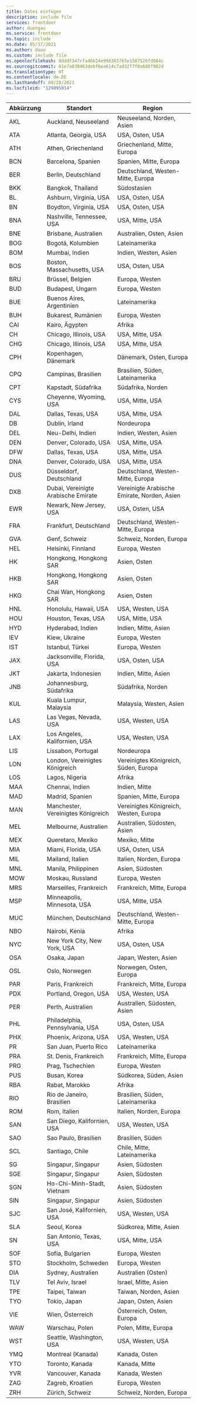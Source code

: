 ```yaml
---
title: Datei einfügen
description: include file
services: frontdoor
author: duongau
ms.service: frontdoor
ms.topic: include
ms.date: 05/17/2021
ms.author: duau
ms.custom: include file
ms.openlocfilehash: 8dddf347cfa46b24e990365765e1587526fd084c
ms.sourcegitcommit: 61e7a030463debf6ea614c7ad32f7f0a680f902d
ms.translationtype: HT
ms.contentlocale: de-DE
ms.lasthandoff: 09/28/2021
ms.locfileid: "129095914"
---
```

| Abkürzung | Standort | Region |
| --- | --- | --- |
| AKL | Auckland, Neuseeland | Neuseeland, Norden, Asien |
| ATA | Atlanta, Georgia, USA | USA, Osten, USA |
| ATH | Athen, Griechenland | Griechenland, Mitte, Europa |
| BCN | Barcelona, Spanien | Spanien, Mitte, Europa |
| BER | Berlin, Deutschland | Deutschland, Westen-Mitte, Europa |
| BKK | Bangkok, Thailand | Südostasien |
| BL  | Ashburn, Virginia, USA | USA, Osten, USA |
| BN  | Boydton, Virginia, USA | USA, Osten, USA |
| BNA | Nashville, Tennessee, USA | USA, Mitte, USA |
| BNE | Brisbane, Australien | Australien, Osten, Asien |
| BOG | Bogotá, Kolumbien | Lateinamerika |
| BOM | Mumbai, Indien | Indien, Westen, Asien |
| BOS | Boston, Massachusetts, USA | USA, Osten, USA |
| BRU | Brüssel, Belgien | Europa, Westen |
| BUD | Budapest, Ungarn | Europa, Westen |
| BUE | Buenos Aires, Argentinien | Lateinamerika |
| BUH | Bukarest, Rumänien | Europa, Westen |
| CAI | Kairo, Ägypten | Afrika |
| CH  | Chicago, Illinois, USA | USA, Mitte, USA |
| CHG | Chicago, Illinois, USA | USA, Mitte, USA |
| CPH | Kopenhagen, Dänemark | Dänemark, Osten, Europa |
| CPQ | Campinas, Brasilien | Brasilien, Süden, Lateinamerika |
| CPT | Kapstadt, Südafrika | Südafrika, Norden |
| CYS | Cheyenne, Wyoming, USA | USA, Mitte, USA |
| DAL | Dallas, Texas, USA | USA, Mitte, USA |
| DB  | Dublin, Irland | Nordeuropa |
| DEL | Neu-Delhi, Indien | Indien, Westen, Asien |
| DEN | Denver, Colorado, USA | USA, Mitte, USA |
| DFW | Dallas, Texas, USA | USA, Mitte, USA |
| DNA | Denver, Colorado, USA | USA, Mitte, USA |
| DUS | Düsseldorf, Deutschland | Deutschland, Westen-Mitte, Europa |
| DXB | Dubai, Vereinigte Arabische Emirate | Vereinigte Arabische Emirate, Norden, Asien |
| EWR | Newark, New Jersey, USA | USA, Osten, USA |
| FRA | Frankfurt, Deutschland | Deutschland, Westen-Mitte, Europa |
| GVA | Genf, Schweiz | Schweiz, Norden, Europa |
| HEL | Helsinki, Finnland | Europa, Westen |
| HK  | Hongkong, Hongkong SAR | Asien, Osten |
| HKB | Hongkong, Hongkong SAR | Asien, Osten |
| HKG | Chai Wan, Hongkong SAR | Asien, Osten |
| HNL | Honolulu, Hawaii, USA | USA, Westen, USA |
| HOU | Houston, Texas, USA | USA, Mitte, USA |
| HYD | Hyderabad, Indien | Indien, Mitte, Asien |
| IEV | Kiew, Ukraine | Europa, Westen |
| IST | Istanbul, Türkei | Europa, Westen |
| JAX | Jacksonville, Florida, USA | USA, Osten, USA |
| JKT | Jakarta, Indonesien | Indien, Mitte, Asien |
| JNB | Johannesburg, Südafrika | Südafrika, Norden |
| KUL | Kuala Lumpur, Malaysia | Malaysia, Westen, Asien |
| LAS | Las Vegas, Nevada, USA | USA, Westen, USA |
| LAX | Los Angeles, Kalifornien, USA | USA, Westen, USA |
| LIS | Lissabon, Portugal | Nordeuropa |
| LON | London, Vereinigtes Königreich | Vereinigtes Königreich, Süden, Europa |
| LOS | Lagos, Nigeria | Afrika |
| MAA | Chennai, Indien | Indien, Mitte |
| MAD | Madrid, Spanien | Spanien, Mitte, Europa |
| MAN | Manchester, Vereinigtes Königreich | Vereinigtes Königreich, Westen, Europa |
| MEL | Melbourne, Australien | Australien, Südosten, Asien |
| MEX | Queretaro, Mexiko | Mexiko, Mitte |
| MIA | Miami, Florida, USA | USA, Osten, USA |
| MIL | Mailand, Italien | Italien, Norden, Europa |
| MNL | Manila, Philippinen | Asien, Südosten |
| MOW | Moskau, Russland | Europa, Westen |
| MRS | Marseilles, Frankreich | Frankreich, Mitte, Europa |
| MSP | Minneapolis, Minnesota, USA | USA, Mitte, USA |
| MUC | München, Deutschland | Deutschland, Westen-Mitte, Europa |
| NBO | Nairobi, Kenia | Afrika |
| NYC | New York City, New York, USA | USA, Osten, USA |
| OSA | Osaka, Japan | Japan, Westen, Asien |
| OSL | Oslo, Norwegen | Norwegen, Osten, Europa |
| PAR | Paris, Frankreich | Frankreich, Mitte, Europa |
| PDX | Portland, Oregon, USA | USA, Westen, USA |
| PER | Perth, Australien | Australien, Südosten, Asien |
| PHL | Philadelphia, Pennsylvania, USA | USA, Osten, USA |
| PHX | Phoenix, Arizona, USA | USA, Westen, USA |
| PR  | San Juan, Puerto Rico | Lateinamerika |
| PRA | St. Denis, Frankreich | Frankreich, Mitte, Europa |
| PRG | Prag, Tschechien | Europa, Westen |
| PUS | Busan, Korea | Südkorea, Süden, Asien |
| RBA | Rabat, Marokko | Afrika |
| RIO | Rio de Janeiro, Brasilien | Brasilien, Süden, Lateinamerika |
| ROM | Rom, Italien | Italien, Norden, Europa |
| SAN | San Diego, Kalifornien, USA | USA, Westen, USA |
| SAO | Sao Paulo, Brasilien | Brasilien, Süden |
| SCL | Santiago, Chile | Chile, Mitte, Lateinamerika |
| SG  | Singapur, Singapur | Asien, Südosten |
| SGE | Singapur, Singapur | Asien, Südosten |
| SGN | Ho-Chi-Minh-Stadt, Vietnam | Asien, Südosten |
| SIN | Singapur, Singapur | Asien, Südosten |
| SJC | San José, Kalifornien, USA | USA, Westen, USA |
| SLA | Seoul, Korea | Südkorea, Mitte, Asien |
| SN  | San Antonio, Texas, USA | USA, Mitte, USA |
| SOF | Sofia, Bulgarien | Europa, Westen |
| STO | Stockholm, Schweden | Europa, Westen |
| DIA | Sydney, Australien | Australien (Osten) |
| TLV | Tel Aviv, Israel | Israel, Mitte, Asien |
| TPE | Taipei, Taiwan | Taiwan, Norden, Asien |
| TYO | Tokio, Japan | Japan, Osten, Asien |
| VIE | Wien, Österreich | Österreich, Osten, Europa |
| WAW | Warschau, Polen | Polen, Mitte, Europa |
| WST | Seattle, Washington, USA | USA, Westen, USA |
| YMQ | Montreal (Kanada) | Kanada, Osten |
| YTO | Toronto, Kanada | Kanada, Mitte |
| YVR | Vancouver, Kanada | Kanada, Westen |
| ZAG | Zagreb, Kroatien | Europa, Westen |
| ZRH | Zürich, Schweiz | Schweiz, Norden, Europa |
